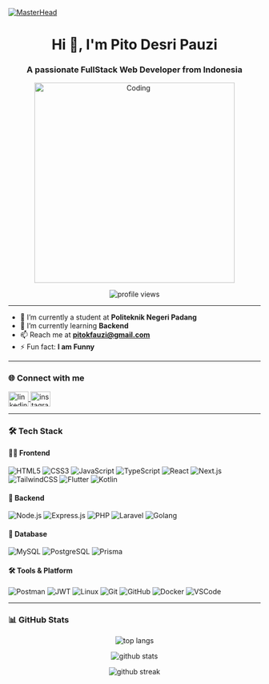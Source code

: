 [![MasterHead](https://readme-typing-svg.demolab.com?font=Fira+Code&size=24&pause=1000&color=38BDF8&center=true&vCenter=true&width=600&lines=Assalamu'alaikum+Warahmatullah+👋;I'm+Pitok+a+Fullstack+Developer;Next.js+%7C+Express.js+%7C+TailwindCSS+%7C+Prisma)](https://github.com/pitok)

<h1 align="center">Hi 👋, I'm Pito Desri Pauzi</h1>
<h3 align="center">A passionate FullStack Web Developer from Indonesia</h3>

<p align="center">
  <img alt="Coding" width="400" src="https://cdn.dribbble.com/users/1162077/screenshots/3848914/programmer.gif" />
</p>

<p align="center">
  <img src="https://komarev.com/ghpvc/?username=PitokDf&label=Profile%20views&color=0e75b6&style=flat" alt="profile views" />
</p>

---

- 🔭 I’m currently a student at **Politeknik Negeri Padang**
- 🌱 I’m currently learning **Backend**
- 📫 Reach me at **pitokfauzi@gmail.com**
- ⚡ Fun fact: **I am Funny**

---

### 🌐 Connect with me
<p align="left">
  <a href="https://www.linkedin.com/in/pito-desri-pauzi-181052314/" target="blank">
    <img align="center" src="https://raw.githubusercontent.com/rahuldkjain/github-profile-readme-generator/master/src/images/icons/Social/linked-in-alt.svg" alt="linkedin" height="30" width="40" />
  </a>
  <a href="https://www.instagram.com/pittookkk/" target="blank">
    <img align="center" src="https://raw.githubusercontent.com/rahuldkjain/github-profile-readme-generator/master/src/images/icons/Social/instagram.svg" alt="instagram" height="30" width="40" />
  </a>
</p>

---

### 🛠️ Tech Stack

#### 👨‍💻 Frontend
![HTML5](https://img.shields.io/badge/HTML5-E34F26?style=flat&logo=html5&logoColor=white)
![CSS3](https://img.shields.io/badge/CSS3-1572B6?style=flat&logo=css3&logoColor=white)
![JavaScript](https://img.shields.io/badge/JavaScript-F7DF1E?style=flat&logo=javascript&logoColor=black)
![TypeScript](https://img.shields.io/badge/TypeScript-3178C6?style=flat&logo=typescript&logoColor=white)
![React](https://img.shields.io/badge/React-20232A?style=flat&logo=react&logoColor=61DAFB)
![Next.js](https://img.shields.io/badge/Next.js-000000?style=flat&logo=next.js&logoColor=white)
![TailwindCSS](https://img.shields.io/badge/Tailwind_CSS-38B2AC?style=flat&logo=tailwind-css&logoColor=white)
![Flutter](https://img.shields.io/badge/Flutter-02569B?style=flat&logo=flutter&logoColor=white)
![Kotlin](https://img.shields.io/badge/Kotlin-7F52FF?style=flat&logo=kotlin&logoColor=white)

#### 🧠 Backend
![Node.js](https://img.shields.io/badge/Node.js-339933?style=flat&logo=node.js&logoColor=white)
![Express.js](https://img.shields.io/badge/Express.js-000000?style=flat&logo=express&logoColor=white)
![PHP](https://img.shields.io/badge/PHP-777BB4?style=flat&logo=php&logoColor=white)
![Laravel](https://img.shields.io/badge/Laravel-FF2D20?style=flat&logo=laravel&logoColor=white)
![Golang](https://img.shields.io/badge/Golang-00ADD8?style=flat&logo=go&logoColor=white)

#### 💾 Database
![MySQL](https://img.shields.io/badge/MySQL-4479A1?style=flat&logo=mysql&logoColor=white)
![PostgreSQL](https://img.shields.io/badge/PostgreSQL-4169E1?style=flat&logo=postgresql&logoColor=white)
![Prisma](https://img.shields.io/badge/Prisma-2D3748?style=flat&logo=prisma&logoColor=white)

#### 🛠️ Tools & Platform
![Postman](https://img.shields.io/badge/Postman-FF6C37?style=flat&logo=postman&logoColor=white)
![JWT](https://img.shields.io/badge/JWT-000000?style=flat&logo=jsonwebtokens&logoColor=white)
![Linux](https://img.shields.io/badge/Linux-FCC624?style=flat&logo=linux&logoColor=black)
![Git](https://img.shields.io/badge/Git-F05032?style=flat&logo=git&logoColor=white)
![GitHub](https://img.shields.io/badge/GitHub-181717?style=flat&logo=github&logoColor=white)
![Docker](https://img.shields.io/badge/Docker-2496ED?style=flat&logo=docker&logoColor=white)
![VSCode](https://img.shields.io/badge/VSCode-007ACC?style=flat&logo=visual-studio-code&logoColor=white)

---

### 📊 GitHub Stats

<p align="center">
  <img src="https://github-readme-stats.vercel.app/api/top-langs?username=PitokDf&show_icons=true&locale=en&layout=compact&theme=tokyonight" alt="top langs" />
</p>

<p align="center">
  <img src="https://github-readme-stats.vercel.app/api?username=PitokDf&show_icons=true&locale=en&theme=tokyonight" alt="github stats" />
</p>

<p align="center">
  <img src="https://github-readme-streak-stats.herokuapp.com/?user=PitokDf&theme=tokyonight" alt="github streak" />
</p>
